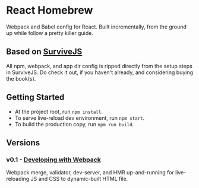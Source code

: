 # React Homebrew
Webpack and Babel config for React. Built incrementally,
from the ground up while follow a pretty killer guide.

## Based on [SurviveJS](http://survivejs.com/)
All npm, webpack, and app dir config is ripped directly
from the setup steps in SurviveJS. Do check it out, if
you haven't already, and considering buying the book(s).

## Getting Started
- At the project root, run `npm install`.
- To serve live-reload dev environment, run `npm start`.
- To build the production copy, run `npm run build`.

## Versions
### v0.1 - [Developing with Webpack](http://survivejs.com/webpack/developing-with-webpack/)
Webpack merge, validator, dev-server, and HMR up-and-running
for live-reloading JS and CSS to dynamic-built HTML file.

